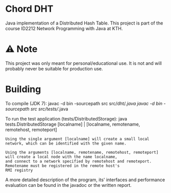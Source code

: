 Chord DHT
===

Java implementation of a Distributed Hash Table. This project is part of the course ID2212 Network Programming with Java at KTH.

:warning: Note
===
This project was only meant for personal/educational use. It is not and will probably never be suitable for production use.

Building
===
To compile (JDK 7):
    javac -d bin -sourcepath src src/dht/*.java
    javac -d bin -sourcepath src src/tests/*.java
    
To run the test application (tests/DistributedStorage):
    java tests.DistributedStorage [localname] | [localname, remotename, remotehost, remoteport]
    
    Using the single argument [localname] will create a small local network, which can be identified with the given name.
    
    Using the arguments [localname, remotename, remotehost, remoteport] will create a local node with the name localname,
    and connect to a network specified by remotehost and remoteport. Remotename must be registered in the remote host's
    RMI registry
    
A more detailed description of the program, its' interfaces and performance evaluation can be found in the javadoc or the written report.
